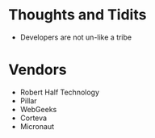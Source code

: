 # Thoughts and Tidits

- Developers are not un-like a tribe


# Vendors

- Robert Half Technology
- Pillar
- WebGeeks
- Corteva
- Micronaut